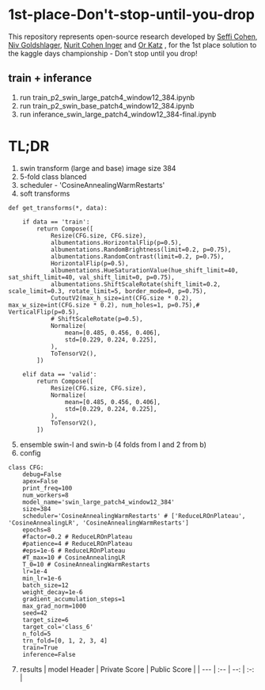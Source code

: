 # 1st-place-Don't-stop-until-you-drop
This repository represents open-source research developed by [Seffi Cohen](https://www.linkedin.com/in/seffi-cohen-11182046/), [Niv Goldshlager](https://www.linkedin.com/in/niv-goldshlager/), [Nurit Cohen Inger](https://www.linkedin.com/in/nurit-cohen-inger-265269b2/) and [Or Katz](https://www.linkedin.com/in/or-katz-9ba885114/) ,  for the 1st place solution to the kaggle days championship - Don't stop until you drop!

## train + inferance
1. run train_p2_swin_large_patch4_window12_384.ipynb
2. run train_p2_swin_base_patch4_window12_384.ipynb
3. run inferance_swin_large_patch4_window12_384-final.ipynb
# TL;DR

1. swin transform (large and base) image size 384
2. 5-fold class blanced
3. scheduler - 'CosineAnnealingWarmRestarts'
4. soft transforms
```` 
def get_transforms(*, data):
    
    if data == 'train':
        return Compose([
            Resize(CFG.size, CFG.size),
            albumentations.HorizontalFlip(p=0.5),
            albumentations.RandomBrightness(limit=0.2, p=0.75),
            albumentations.RandomContrast(limit=0.2, p=0.75),
            HorizontalFlip(p=0.5),
            albumentations.HueSaturationValue(hue_shift_limit=40, sat_shift_limit=40, val_shift_limit=0, p=0.75),
            albumentations.ShiftScaleRotate(shift_limit=0.2, scale_limit=0.3, rotate_limit=5, border_mode=0, p=0.75),
            CutoutV2(max_h_size=int(CFG.size * 0.2), max_w_size=int(CFG.size * 0.2), num_holes=1, p=0.75),# VerticalFlip(p=0.5),
            # ShiftScaleRotate(p=0.5),
            Normalize(
                mean=[0.485, 0.456, 0.406],
                std=[0.229, 0.224, 0.225],
            ),
            ToTensorV2(),
        ])

    elif data == 'valid':
        return Compose([
            Resize(CFG.size, CFG.size),
            Normalize(
                mean=[0.485, 0.456, 0.406],
                std=[0.229, 0.224, 0.225],
            ),
            ToTensorV2(),
        ])
```` 
5. ensemble swin-l and swin-b (4 folds from l and 2 from b)
6. config
```` 
class CFG:
    debug=False
    apex=False
    print_freq=100
    num_workers=8
    model_name='swin_large_patch4_window12_384'
    size=384
    scheduler='CosineAnnealingWarmRestarts' # ['ReduceLROnPlateau', 'CosineAnnealingLR', 'CosineAnnealingWarmRestarts']
    epochs=8
    #factor=0.2 # ReduceLROnPlateau
    #patience=4 # ReduceLROnPlateau
    #eps=1e-6 # ReduceLROnPlateau
    #T_max=10 # CosineAnnealingLR
    T_0=10 # CosineAnnealingWarmRestarts
    lr=1e-4
    min_lr=1e-6
    batch_size=12
    weight_decay=1e-6
    gradient_accumulation_steps=1
    max_grad_norm=1000
    seed=42
    target_size=6
    target_col='class_6'
    n_fold=5
    trn_fold=[0, 1, 2, 3, 4]
    train=True
    inference=False
```` 
7. results
| model Header | Private Score | Public Score |
| --- | :-- | --: | :-: |

